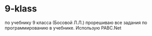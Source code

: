 # 9-klass
по учебнику 9 класса (Босовой Л.Л.)
прорешиваю все задания по программированию в учебнике. Использую PABC.Net
